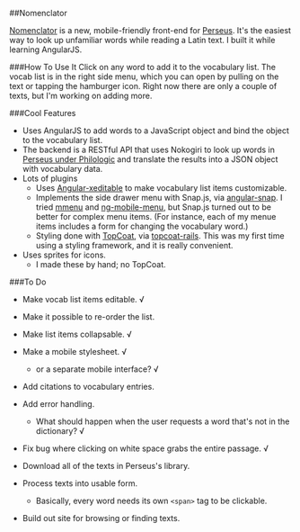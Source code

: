 ##Nomenclator

[Nomenclator](http://nomenclator-mobile.herokuapp.com) is a new, mobile-friendly front-end for [Perseus](http://www.perseus.tufts.edu/hopper/). It's the easiest way to look up unfamiliar words while reading a Latin text. I built it while learning AngularJS.

###How To Use It
Click on any word to add it to the vocabulary list. The vocab list is in the right side menu, which you can open by pulling on the text or tapping the hamburger icon. Right now there are only a couple of texts, but I'm working on adding more.

###Cool Features
- Uses AngularJS to add words to a JavaScript object and bind the object to the vocabulary list.
- The backend is a RESTful API that uses Nokogiri to look up words in [Perseus under Philologic](http://perseus.uchicago.edu/) and translate the results into a JSON object with vocabulary data.
- Lots of plugins
	- Uses [Angular-xeditable](http://vitalets.github.io/angular-xeditable/) to make vocabulary list items customizable.
	- Implements the side drawer menu with Snap.js, via [angular-snap](https://github.com/jtrussell/angular-snap.js). I tried [mmenu](http://mmenu.frebsite.nl/) and [ng-mobile-menu](http://shoppinpal.github.io/ng-mobile-menu/), but Snap.js turned out to be better for complex menu items. (For instance, each of my menue items includes a form for changing the vocabulary word.)
	- Styling done with [TopCoat](http://topcoat.io/), via [topcoat-rails](https://github.com/esampaio/topcoat-rails). This was my first time using a styling framework, and it is really convenient. 
- Uses sprites for icons.
	- I made these by hand; no TopCoat.

###To Do
- Make vocab list items editable. √
- Make it possible to re-order the list.
- Make list items collapsable. √
- Make a mobile stylesheet. √
	- or a separate mobile interface? √
- Add citations to vocabulary entries.
	
- Add error handling.
	- What should happen when the user requests a word that's not in the dictionary? √
- Fix bug where clicking on white space grabs the entire passage. √

- Download all of the texts in Perseus's library.
- Process texts into usable form.
	- Basically, every word needs its own `<span>` tag to be clickable.
- Build out site for browsing or finding texts.
